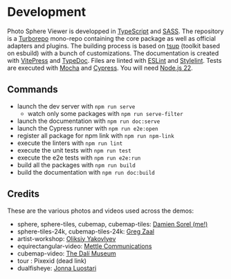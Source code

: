 # Development

Photo Sphere Viewer is developped in [TypeScript](https://www.typescriptlang.org/) and [SASS](https://sass-lang.com/).
The repository is a [Turborepo](https://turbo.build/repo) mono-repo containing the core package as well as official adapters and plugins.
The building process is based on [tsup](https://tsup.egoist.dev/) (toolkit based on esbuild) with a bunch of customizations.
The documentation is created with [VitePress](https://vitepress.dev/) and [TypeDoc](https://typedoc.org/).
Files are linted with [ESLint](https://eslint.org/) and [Stylelint](https://stylelint.io/).
Tests are executed with [Mocha](https://mochajs.org/) and [Cypress](https://www.cypress.io/).
You will need [Node.js 22](https://nodejs.org/).

## Commands

-   launch the dev server with `npm run serve`
    -   watch only some packages with `npm run serve-filter`
-   launch the documentation with `npm run doc:serve`
-   launch the Cypress runner with `npm run e2e:open`
-   register all package for npm link with `npm run npm-link`
-   execute the linters with `npm run lint`
-   execute the unit tests with `npm run test`
-   execute the e2e tests with `npm run e2e:run`
-   build all the packages with `npm run build`
-   build the documentation with `npm run doc:build`

## Credits

These are the various photos and videos used across the demos:

- sphere, sphere-tiles, cubemap, cubemap-tiles: [Damien Sorel (me!)](https://galerie.strangeplanet.fr/picture.php?/1802/category/81)
- sphere-tiles-24k, cubemap-tiles-24k: [Greg Zaal](https://polyhaven.com/a/cannon)
- artist-workshop: [Oliksiy Yakovlyev](https://polyhaven.com/a/artist_workshop)
- equirectangular-video: [Mettle Communications](https://www.mettle.com/360vr-master-series-free-360-downloads-page)
- cubemap-video: [The Dalí Museum](https://www.youtube.com/watch?v=zQ2-oJOkTKc)
- tour : Pixexid (dead link)
- dualfisheye: [Jonna Luostari](https://jonnaluostari.com)
